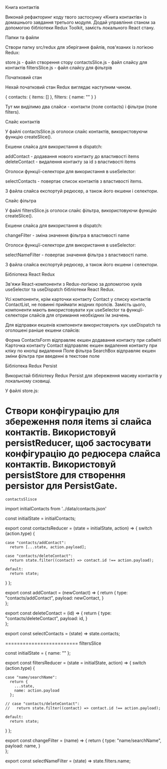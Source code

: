 Книга контактів

Виконай рефакторинг коду твого застосунку «Книга контактів» із домашнього завдання третього модуля. Додай управління станом за допомогою бібліотеки Redux Toolkit, замість локального React стану.





Папки та файли

Створи папку src/redux для зберігання файлів, пов'язаних із логікою Redux:

store.js - файл створення стору
contactsSlice.js - файл слайсу для контактів
filtersSlice.js - файл слайсу для фільтрів




Початковий стан

Нехай початковий стан Redux виглядає наступним чином.

{
  contacts: {
		items: []
	},
  filters: {
		name: ""
	}
}



Тут ми виділимо два слайси - контакти (поле contacts) і фільтри (поле filters).





Слайс контактів

У файлі contactsSlice.js оголоси слайс контактів, використовуючи функцію createSlice().



Екшени слайса для використання в dispatch:

addContact - додавання нового контакту до властивості items
deleteContact - видалення контакту за id з властивості items


Оголоси функції-селектори для використання в useSelector:

selectContacts - повертає список контактів з властивості items.


З файла слайса експортуй редюсер, а також його екшени і селектори.





Слайс фільтра

У файлі filtersSlice.js оголоси слайс фільтра, використовуючи функцію createSlice().



Екшени слайса для використання в dispatch:

changeFilter - зміна значення фільтра в властивості name


Оголоси функції-селектори для використання в useSelector:

selectNameFilter - повертає значення фільтра з властивості name.


З файла слайса експортуй редюсер, а також його екшени і селектори.





Бібліотека React Redux

Зв'яжи React-компоненти з Redux-логікою за допомогою хуків useSelector та useDispatch бібліотеки React Redux.



Усі компоненти, крім карточки контакту Contact у списку контактів ContactList, не повинні приймати жодних пропсів. Замість цього, компоненти мають використовувати хук useSelector та функції-селектори слайсів для отримання необхідних їм значень.



Для відправки екшенів компоненти використовують хук useDispatch та оголошені раніше екшени слайсів:

Форма ContactsForm відправляє екшен додавання контакту при сабміті
Карточка контакту Contact відправляє екшен видалення контакту при кліку по кнопці видалення
Поле фільтра SearchBox відправляє екшен зміни фільтра при введенні в текстове поле




Бібліотека Redux Persist

Використай бібліотеку Redux Persist для збереження масиву контактів у локальному сховищі.



У файлі store.js:

Створи конфігурацію для збереження поля items зі слайса контактів.
Використовуй persistReducer, щоб застосувати конфігурацію до редюсера слайса контактів.
Використовуй persistStore для створення persistor для PersistGate.
==============================
    contactsSlisce

    
import initialContacts from '../data/contacts.json'

const initialState = initialContacts;

export const contactsReducer = (state = initialState, action) => {
	switch (action.type) {

    case "contacts/addContact":
      return [...state, action.payload];
    
    case "contacts/deleteContact":     
      return state.filter((contact) => contact.id !== action.payload);
  
    default:
      return state;      
  }
};


export const addContact = (newContact) => {
return {
      type: "contacts/addContact",
      payload: newContact,
    }    
};

  
export const deleteContact = (id) => {
return {
      type: "contacts/deleteContact",
      payload: id,
    }    
};
  
export const selectContacts = (state) => state.contacts;

=========================
filtersSlice


const initialState = {
		name: ""
	};

export const filtersReducer = (state = initialState, action) => {
	switch (action.type) {

    case "name/searchName":
      return {
        ...state,
        name: action.payload
      };
    
    // case "contacts/deleteContact":     
    //   return state.filter((contact) => contact.id !== action.payload);
  
    default:
      return state;      
  }
};

export const changeFilter = (name) => {
return {
      type: "name/searchName",
      payload: name,
    }    
};


export const selectNameFilter = (state) => state.filters.name;